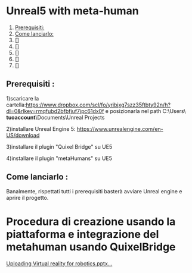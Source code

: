 # Unreal5 with meta-human

1. [Prerequisiti:](#Prerequisiti)
2. [Come lanciarlo:](#Come_lanciarlo)
3. []
4. []
5. []
6. []
7. []


## Prerequisiti <a name="Prerequisiti"></a>:

1)scaricare la cartella:https://www.dropbox.com/scl/fo/yribjxg7szz35ftbty92n/h?dl=0&rlkey=rmqfubd2bfbfjuf7jpc61dx0f e posizionarla nel path C:\Users\ **tuoaccount**\Documents\Unreal Projects

2)installare Unreal Engine 5: https://www.unrealengine.com/en-US/download

3)installare il plugin "Quixel Bridge" su UE5

4)installare il plugin "metaHumans" su UE5

## Come lanciarlo <a name="Come_lanciarlo"></a>: 

Banalmente, rispettati tutti i prerequisiti basterà avviare Unreal engine e aprire il progetto.

# Procedura di creazione usando la piattaforma e integrazione del metahuman usando QuixelBridge
[Uploading Virtual reality for robotics.pptx…]()
